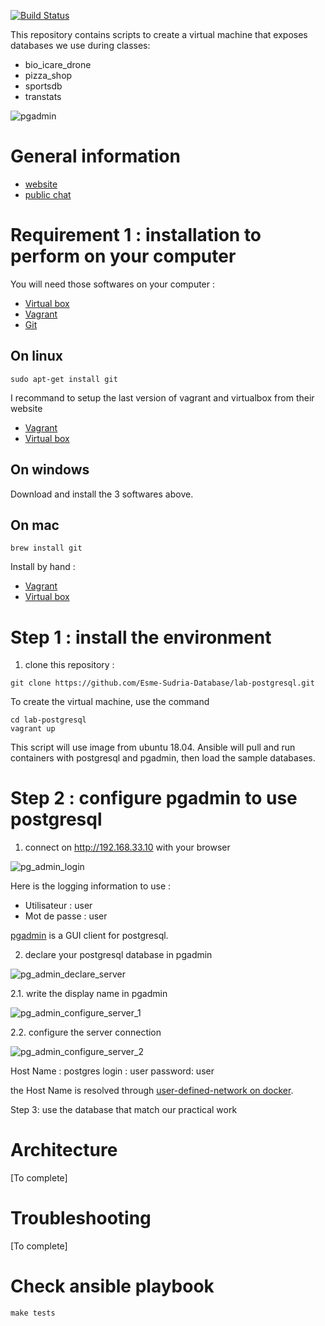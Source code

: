 [![Build Status](https://travis-ci.org/Esme-Sudria-Database/lab-postgresql.svg?branch=master)](https://travis-ci.org/Esme-Sudria-Database/lab-postgresql)


This repository contains scripts to create a virtual machine that exposes databases we use
during classes:

* bio_icare_drone
* pizza_shop
* sportsdb
* transtats

![pgadmin](docs/images/pg_admin_configure_server_3.png)

General information
===================

* [website](esme.farcellier.com)
* [public chat](https://gitter.im/esme-farcellier-com)

Requirement 1 : installation to perform on your computer
========================================================

You will need those softwares on your computer :

* [Virtual box](https://www.virtualbox.org/)
* [Vagrant](https://www.vagrantup.com/)
* [Git](https://git-scm.com/)

On linux
---------

```
sudo apt-get install git
```

I recommand to setup the last version of vagrant and virtualbox from their website

* [Vagrant](https://www.vagrantup.com/)
* [Virtual box](https://www.virtualbox.org/)

On windows
-----------

Download and install the 3 softwares above.

On mac
-------

```
brew install git
```

Install by hand :

* [Vagrant](https://www.vagrantup.com/)
* [Virtual box](https://www.virtualbox.org/)

Step 1 : install the environment
================================

1. clone this repository :

```
git clone https://github.com/Esme-Sudria-Database/lab-postgresql.git
```

To create the virtual machine, use the command

    cd lab-postgresql
    vagrant up

This script will use image from ubuntu 18.04. Ansible will pull and run containers with postgresql and pgadmin, then load
the sample databases.

Step 2 : configure pgadmin to use postgresql
============================================

1. connect on http://192.168.33.10 with your browser

![pg_admin_login](docs/images/pg_admin_login.png)

Here is the logging information to use :

* Utilisateur : user
* Mot de passe : user

[pgadmin](https://www.pgadmin.org/) is a GUI client for postgresql.

2. declare your postgresql database in pgadmin

![pg_admin_declare_server](docs/images/pg_admin_declare_server.png)

2.1. write the display name in pgadmin

![pg_admin_configure_server_1](docs/images/pg_admin_configure_server_1.png)

2.2. configure the server connection

![pg_admin_configure_server_2](docs/images/pg_admin_configure_server_2.png)

Host Name : postgres
login : user
password: user

the Host Name is resolved through [user-defined-network on docker](https://docs.docker.com/v17.09/engine/userguide/networking/configure-dns/).

Step 3: use the database that match our practical work

Architecture
============

[To complete]

Troubleshooting
===============

[To complete]

Check ansible playbook
=======================

    make tests
